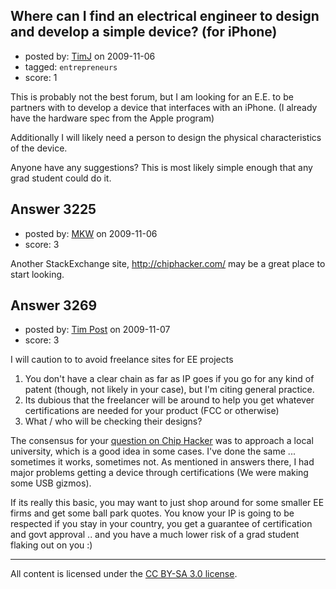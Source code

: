 ## Where can I find an electrical engineer to design and develop a simple device? (for iPhone)

- posted by: [TimJ](https://stackexchange.com/users/-1/1172-timj) on 2009-11-06
- tagged: `entrepreneurs`
- score: 1

This is probably not the best forum, but I am looking for an E.E. to be partners with to develop a device that interfaces with an iPhone.  (I already have the hardware spec from the Apple program)

Additionally I will likely need a person to design the physical characteristics of the device.  


Anyone have any suggestions?  This is most likely simple enough that any grad student could do it.


## Answer 3225

- posted by: [MKW](https://stackexchange.com/users/-1/1254-mkw) on 2009-11-06
- score: 3

Another StackExchange site, http://chiphacker.com/ may be a great place to start looking.


## Answer 3269

- posted by: [Tim Post](https://stackexchange.com/users/-1/1343-tim-post) on 2009-11-07
- score: 3

<p>I will caution to to avoid freelance sites for EE projects</p>

<ol>
<li>You don't have a clear chain as far as IP goes if you go for any kind of patent (though, not likely in your case), but I'm citing general practice.</li>
<li>Its dubious that the freelancer will be around to help you get whatever certifications are needed for your product (FCC or otherwise)</li>
<li>What / who will be checking their designs?</li>
</ol>

<p>The consensus for your <a href="http://chiphacker.com/questions/254/how-do-i-find-an-e-e-to-partner-with-for-a-product" rel="nofollow">question on Chip Hacker</a> was to approach a local university, which is a good idea in some cases. I've done the same ... sometimes it works, sometimes not. As mentioned in answers there, I had major problems getting a device through certifications (We were making some USB gizmos).</p>

<p>If its really this basic, you may want to just shop around for some smaller EE firms and get some ball park quotes. You know your IP is going to be respected if you stay in your country, you get a guarantee of certification and govt approval .. and you have a much lower risk of a grad student flaking out on you :)</p>




---

All content is licensed under the [CC BY-SA 3.0 license](https://creativecommons.org/licenses/by-sa/3.0/).
